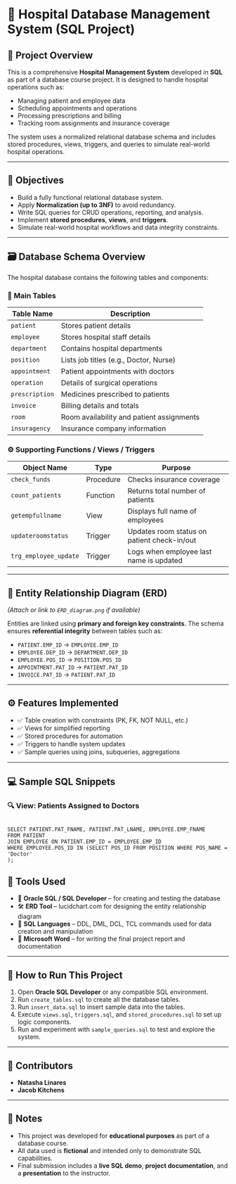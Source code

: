# 🏥 Hospital Database Management System (SQL Project)

## 📌 Project Overview

This is a comprehensive **Hospital Management System** developed in **SQL** as part of a database course project. It is designed to handle hospital operations such as:

- Managing patient and employee data
- Scheduling appointments and operations
- Processing prescriptions and billing
- Tracking room assignments and insurance coverage

The system uses a normalized relational database schema and includes stored procedures, views, triggers, and queries to simulate real-world hospital operations.

---

## 🎯 Objectives

- Build a fully functional relational database system.
- Apply **Normalization (up to 3NF)** to avoid redundancy.
- Write SQL queries for CRUD operations, reporting, and analysis.
- Implement **stored procedures**, **views**, and **triggers**.
- Simulate real-world hospital workflows and data integrity constraints.

---

## 🗃️ Database Schema Overview

The hospital database contains the following tables and components:

### 🧾 Main Tables

| Table Name       | Description |
|------------------|-------------|
| `patient`        | Stores patient details |
| `employee`       | Stores hospital staff details |
| `department`     | Contains hospital departments |
| `position`       | Lists job titles (e.g., Doctor, Nurse) |
| `appointment`    | Patient appointments with doctors |
| `operation`      | Details of surgical operations |
| `prescription`   | Medicines prescribed to patients |
| `invoice`        | Billing details and totals |
| `room`           | Room availability and patient assignments |
| `insuragency`    | Insurance company information |

### ⚙️ Supporting Functions / Views / Triggers

| Object Name           | Type           | Purpose |
|------------------------|----------------|---------|
| `check_funds`         | Procedure      | Checks insurance coverage |
| `count_patients`      | Function       | Returns total number of patients |
| `getempfullname`      | View           | Displays full name of employees |
| `updateroomstatus`    | Trigger        | Updates room status on patient check-in/out |
| `trg_employee_update` | Trigger        | Logs when employee last name is updated |

---

## 🧱 Entity Relationship Diagram (ERD)

*(Attach or link to `ERD_diagram.png` if available)*

Entities are linked using **primary and foreign key constraints**. The schema ensures **referential integrity** between tables such as:
- `PATIENT.EMP_ID` → `EMPLOYEE.EMP_ID`
- `EMPLOYEE.DEP_ID` → `DEPARTMENT.DEP_ID`
- `EMPLOYEE.POS_ID` → `POSITION.POS_ID`
- `APPOINTMENT.PAT_ID` → `PATIENT.PAT_ID`
- `INVOICE.PAT_ID` → `PATIENT.PAT_ID`

---

## ⚙️ Features Implemented

- ✅ Table creation with constraints (PK, FK, NOT NULL, etc.)
- ✅ Views for simplified reporting
- ✅ Stored procedures for automation
- ✅ Triggers to handle system updates
- ✅ Sample queries using joins, subqueries, aggregations

---

## 💻 Sample SQL Snippets

### 🔍 View: Patients Assigned to Doctors
<code>
SELECT PATIENT.PAT_FNAME, PATIENT.PAT_LNAME, EMPLOYEE.EMP_FNAME
FROM PATIENT
JOIN EMPLOYEE ON PATIENT.EMP_ID = EMPLOYEE.EMP_ID
WHERE EMPLOYEE.POS_ID IN (SELECT POS_ID FROM POSITION WHERE POS_NAME = 'Doctor'
);
</code>

## 🧪 Tools Used

- 💽 **Oracle SQL / SQL Developer** – for creating and testing the database  
- 🛠️ **ERD Tool** – lucidchart.com for designing the entity relationship diagram  
- 📝 **SQL Languages** – DDL, DML, DCL, TCL commands used for data creation and manipulation  
- 📄 **Microsoft Word** – for writing the final project report and documentation  

---

## 🚀 How to Run This Project

1. Open **Oracle SQL Developer** or any compatible SQL environment.
2. Run `create_tables.sql` to create all the database tables.
3. Run `insert_data.sql` to insert sample data into the tables.
4. Execute `views.sql`, `triggers.sql`, and `stored_procedures.sql` to set up logic components.
5. Run and experiment with `sample_queries.sql` to test and explore the system.

---

## 👥 Contributors

- **Natasha Linares**  
- **Jacob Kitchens**

---

## 📝 Notes

- This project was developed for **educational purposes** as part of a database course.
- All data used is **fictional** and intended only to demonstrate SQL capabilities.
- Final submission includes a **live SQL demo**, **project documentation**, and a **presentation** to the instructor.

